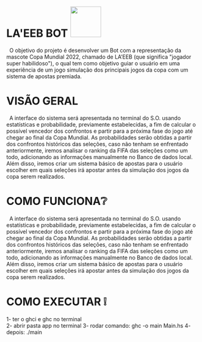 # LA'EEB BOT <img src="https://image.jimcdn.com/app/cms/image/transf/dimension=328x10000:format=png/path/s6d54c624f88c95ec/image/i8f83a3fff45b76f8/version/1655735029/la-eeb-2022.png" width=80px> 

&nbsp;  O objetivo do projeto é desenvolver um Bot com a representação da mascote Copa Mundial 2022, chamado de LA’EEB (que significa "jogador super habilidoso"), o qual tem como objetivo guiar o usuário em uma experiência de um jogo simulação dos principais jogos da copa com um sistema de apostas premiada.

# VISÃO GERAL 
&nbsp;  A interface do sistema será apresentada no terminal do S.O. usando estatísticas e probabilidade, previamente estabelecidas, a fim de calcular o possível vencedor dos confrontos e partir para a próxima fase do jogo até chegar ao final da Copa Mundial. As probabilidades serão obtidas a partir dos confrontos históricos das seleções, caso não tenham se enfrentado anteriormente, iremos analisar o ranking da FIFA das seleções como um todo, adicionando as informações manualmente no Banco de dados local. Além disso, iremos criar um sistema básico de apostas para o usuário escolher em quais seleções irá apostar antes da simulação dos jogos da copa serem realizados.

#  COMO FUNCIONA❔

&nbsp;  A interface do sistema será apresentada no terminal do S.O. usando estatísticas e probabilidade, previamente estabelecidas, a fim de calcular o possível vencedor dos confrontos e partir para a próxima fase do jogo até chegar ao final da Copa Mundial. As probabilidades serão obtidas a partir dos confrontos históricos das seleções, caso não tenham se enfrentado anteriormente, iremos analisar o ranking da FIFA das seleções como um todo, adicionando as informações manualmente no Banco de dados local. Além disso, iremos criar um sistema básico de apostas para o usuário escolher em quais seleções irá apostar antes da simulação dos jogos da copa serem realizados.

# COMO EXECUTAR ❕
1- ter o ghci e ghc no terminal <br>
2- abrir pasta app no terminal
3- rodar comando: ghc -o main Main.hs
4- depois: ./main





 

